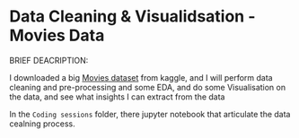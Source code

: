 # Data Cleaning & Visualidsation - Movies Data

BRIEF DEACRIPTION:

I downloaded a big [Movies dataset](/DataSet/README.md) from kaggle, and I will perform data cleaning and pre-processing and some EDA, and do some Visualisation on the data, and see what insights I can extract from the data

In the `Coding sessions` folder, there jupyter notebook that articulate the data cealning process.
